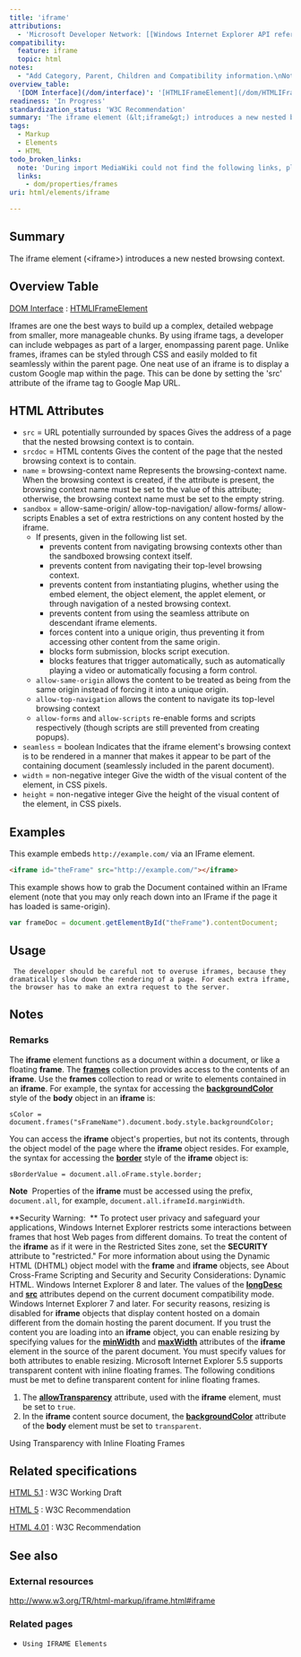 ```yaml
---
title: 'iframe'
attributions:
  - 'Microsoft Developer Network: [[Windows Internet Explorer API reference](http://msdn.microsoft.com/en-us/library/ie/hh828809%28v=vs.85%29.aspx) Article]'
compatibility:
  feature: iframe
  topic: html
notes:
  - "Add Category, Parent, Children and Compatibility information.\nNotes section is from MSDN and very IE-specific."
overview_table:
  '[DOM Interface](/dom/interface)': '[HTMLIFrameElement](/dom/HTMLIFrameElement)'
readiness: 'In Progress'
standardization_status: 'W3C Recommendation'
summary: 'The iframe element (&lt;iframe&gt;) introduces a new nested browsing context.'
tags:
  - Markup
  - Elements
  - HTML
todo_broken_links:
  note: 'During import MediaWiki could not find the following links, please fix and adjust this list.'
  links:
    - dom/properties/frames
uri: html/elements/iframe

---
```

## Summary

The iframe element (&lt;iframe&gt;) introduces a new nested browsing context.

## Overview Table

[DOM Interface](/dom/interface)
:   [HTMLIFrameElement](/dom/HTMLIFrameElement)

Iframes are one the best ways to build up a complex, detailed webpage from smaller, more manageable chunks. By using iframe tags, a developer can include webpages as part of a larger, enompassing parent page. Unlike frames, iframes can be styled through CSS and easily molded to fit seamlessly within the parent page. One neat use of an iframe is to display a custom Google map within the page. This can be done by setting the 'src' attribute of the iframe tag to Google Map URL.

## HTML Attributes

-   `src` = URL potentially surrounded by spaces
    Gives the address of a page that the nested browsing context is to contain.
-   `srcdoc` = HTML contents
    Gives the content of the page that the nested browsing context is to contain.
-   `name` = browsing-context name
    Represents the browsing-context name. When the browsing context is created, if the attribute is present, the browsing context name must be set to the value of this attribute; otherwise, the browsing context name must be set to the empty string.
-   `sandbox` = allow-same-origin/ allow-top-navigation/ allow-forms/ allow-scripts
    Enables a set of extra restrictions on any content hosted by the iframe.
    -   If presents, given in the following list set.
        -   prevents content from navigating browsing contexts other than the sandboxed browsing context itself.
        -   prevents content from navigating their top-level browsing context.
        -   prevents content from instantiating plugins, whether using the embed element, the object element, the applet element, or through navigation of a nested browsing context.
        -   prevents content from using the seamless attribute on descendant iframe elements.
        -   forces content into a unique origin, thus preventing it from accessing other content from the same origin.
        -   blocks form submission, blocks script execution.
        -   blocks features that trigger automatically, such as automatically playing a video or automatically focusing a form control.
    -   `allow-same-origin`
        allows the content to be treated as being from the same origin instead of forcing it into a unique origin.
    -   `allow-top-navigation`
        allows the content to navigate its top-level browsing context
    -   `allow-forms` and `allow-scripts`
        re-enable forms and scripts respectively (though scripts are still prevented from creating popups).
-   `seamless` = boolean
    Indicates that the iframe element's browsing context is to be rendered in a manner that makes it appear to be part of the containing document (seamlessly included in the parent document).
-   `width` = non-negative integer
    Give the width of the visual content of the element, in CSS pixels.
-   `height` = non-negative integer
    Give the height of the visual content of the element, in CSS pixels.

## Examples

This example embeds `http://example.com/` via an IFrame element.

``` html
<iframe id="theFrame" src="http://example.com/"></iframe>
```

This example shows how to grab the Document contained within an IFrame element (note that you may only reach down into an IFrame if the page it has loaded is same-origin).

``` js
var frameDoc = document.getElementById("theFrame").contentDocument;
```

## Usage

     The developer should be careful not to overuse iframes, because they dramatically slow down the rendering of a page. For each extra iframe, the browser has to make an extra request to the server.

## Notes

### Remarks

The **iframe** element functions as a document within a document, or like a floating **frame**. The [**frames**](/w/index.php?title=dom/properties/frames&action=edit&redlink=1) collection provides access to the contents of an **iframe**. Use the **frames** collection to read or write to elements contained in an **iframe**. For example, the syntax for accessing the [**backgroundColor**](/css/properties/background-color) style of the **body** object in an **iframe** is:

    sColor = document.frames("sFrameName").document.body.style.backgroundColor;

You can access the **iframe** object's properties, but not its contents, through the object model of the page where the **iframe** object resides. For example, the syntax for accessing the [**border**](/css/properties/border) style of the **iframe** object is:

    sBorderValue = document.all.oFrame.style.border;

**Note**  Properties of the **iframe** must be accessed using the prefix, `document.all`, for example, `document.all.iframeId.marginWidth`.

**Security Warning:  ** To protect user privacy and safeguard your applications, Windows Internet Explorer restricts some interactions between frames that host Web pages from different domains. To treat the content of the **iframe** as if it were in the Restricted Sites zone, set the **SECURITY** attribute to "restricted." For more information about using the Dynamic HTML (DHTML) object model with the **frame** and **iframe** objects, see About Cross-Frame Scripting and Security and Security Considerations: Dynamic HTML. Windows Internet Explorer 8 and later. The values of the [**longDesc**](/html/attributes/longDesc) and [**src**](/html/attributes/src_(iframe,_embed,_xml)) attributes depend on the current document compatibility mode. Windows Internet Explorer 7 and later. For security reasons, resizing is disabled for **iframe** objects that display content hosted on a domain different from the domain hosting the parent document. If you trust the content you are loading into an **iframe** object, you can enable resizing by specifying values for the [**minWidth**](/css/properties/min-width) and [**maxWidth**](/css/properties/max-width) attributes of the **iframe** element in the source of the parent document. You must specify values for both attributes to enable resizing. Microsoft Internet Explorer 5.5 supports transparent content with inline floating frames. The following conditions must be met to define transparent content for inline floating frames.

1.  The [**allowTransparency**](/html/attributes/allowTransparency) attribute, used with the **iframe** element, must be set to `true`.
2.  In the **iframe** content source document, the [**backgroundColor**](/css/properties/background-color) attribute of the **body** element must be set to `transparent`.

Using Transparency with Inline Floating Frames

## Related specifications

[HTML 5.1](http://www.w3.org/TR/html51/embedded-content.html#the-iframe-element)
:   W3C Working Draft

[HTML 5](http://www.w3.org/TR/html5/embedded-content-0.html#the-iframe-element)
:   W3C Recommendation

[HTML 4.01](http://www.w3.org/TR/html401/present/frames.html#edef-IFRAME)
:   W3C Recommendation

## See also

### External resources

<http://www.w3.org/TR/html-markup/iframe.html#iframe>

### Related pages

-   `Using IFRAME Elements`
